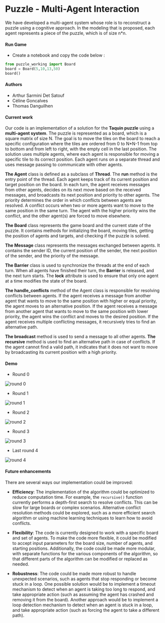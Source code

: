 # Puzzle - Multi-Agent Interaction

We have developed a multi-agent system whose role is to reconstruct a puzzle using a cognitive approach. In the modeling that is proposed, each agent represents a piece of the puzzle, which is of size n*n.

#### Run Game

- Create a notebook and copy the code below :

```python
from puzzle_working import Board
board = Board(5,10,13,50)
board()
```

#### Authors

- Arthur Sarmini Det Satouf
- Céline Goncalves
- Thomas Danguilhen

#### Current work

 Our code is an implementation of a solution for the **Taquin puzzle** using a **multi-agent system**. The puzzle is represented as a board, which is a square matrix of size N. The goal is to move the tiles on the board to reach a specific configuration where the tiles are ordered from 0 to N*N-1 from top to bottom and from left to right, with the empty cell in the last position. The solution uses multiple agents, where each agent is responsible for moving a specific tile to its correct position. Each agent runs on a separate thread and uses message passing to communicate with other agents.

**The Agent** class is defined as a subclass of **Thread**. The **run** method is the entry point of the thread. Each agent keeps track of its current position and target position on the board. In each turn, the agent receives messages from other agents, decides on its next move based on the received messages, and broadcasts its next position and priority to other agents. The priority determines the order in which conflicts between agents are resolved. A conflict occurs when two or more agents want to move to the same position in the same turn. The agent with the higher priority wins the conflict, and the other agent(s) are forced to move elsewhere.

**The Board** class represents the game board and the current state of the puzzle. It contains methods for initializing the board, moving tiles, getting the position of agents and targets, and checking if the puzzle is solved.

**The Message** class represents the messages exchanged between agents. It contains the sender ID, the current position of the sender, the next position of the sender, and the priority of the message.

**The Barrier** class is used to synchronize the threads at the end of each turn. When all agents have finished their turn, the **Barrier** is released, and the next turn starts. The **lock** attribute is used to ensure that only one agent at a time modifies the state of the board.

**The handle_conflicts** method of the Agent class is responsible for resolving conflicts between agents. If the agent receives a message from another agent that wants to move to the same position with higher or equal priority, the agent moves to an alternative position. If the agent receives a message from another agent that wants to move to the same position with lower priority, the agent wins the conflict and moves to the desired position. If the agent receives multiple conflicting messages, it recursively tries to find an alternative path.

**The broadcast** method is used to send a message to all other agents. **The recursive** method is used to find an alternative path in case of conflicts. If the agent cannot find a valid path, it indicates that it does not want to move by broadcasting its current position with a high priority.

#### Demo

- Round 0 

![round 0](Round_0.png)
- Round 1 

![round 1](Round_1.png)
- Round 2 

![round 2](Round_2.png)
- Round 3 

![round 3](Round_3.png)
- Last round 4 

![round 4](Round_4.png)


#### Future enhancements

There are several ways our implementation could be improved:

- **Efficiency**: The implementation of the algorithm could be optimized to reduce computation time. For example, the `recursive()` function currently performs a depth-first search to resolve conflicts. This can be slow for large boards or complex scenarios. Alternative conflict resolution methods could be explored, such as a more efficient search algorithm or using machine learning techniques to learn how to avoid conflicts.

- **Flexibility**: The code is currently designed to work with a specific board and set of agents. To make the code more flexible, it could be modified to accept input parameters for the board size, number of agents, and starting positions. Additionally, the code could be made more modular, with separate functions for the various components of the algorithm, so that different parts of the algorithm can be modified or replaced as needed.

- **Robustness**: The code could be made more robust to handle unexpected scenarios, such as agents that stop responding or become stuck in a loop. One possible solution would be to implement a timeout mechanism to detect when an agent is taking too long to respond, and take appropriate action (such as assuming the agent has crashed and removing it from the board). Another approach would be to implement a loop detection mechanism to detect when an agent is stuck in a loop, and take appropriate action (such as forcing the agent to take a different path).
